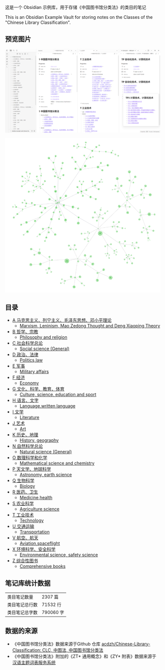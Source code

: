 
这是一个 Obsidian 示例库，用于存储《中国图书馆分类法》的类目的笔记

This is an Obsidian Example Vault for storing notes on the Classes of the "Chinese Library Classification".

## 预览图片

![assets/preview-2025-05-31-p01.png](assets/preview-2025-05-31-p01.png)

![assets/preview-03.png](assets/preview-04.png)

## 目录

- [A 马克思主义、列宁主义、毛泽东思想、邓小平理论](<1 中国图书馆分类法/A 马克思主义、列宁主义、毛泽东思想、邓小平理论.md>)
	- [Marxism, Leninism, Mao Zedong Thought and Deng Xiaoping Theory](<1 中国图书馆分类法/A 马克思主义、列宁主义、毛泽东思想、邓小平理论.md>)
- [B 哲学、宗教](<1 中国图书馆分类法/B 哲学、宗教.md>)
	- [Philosophy and religion](<1 中国图书馆分类法/B 哲学、宗教.md>)
- [C 社会科学总论](<1 中国图书馆分类法/C 社会科学总论.md>)
	- [Social science (General)](<1 中国图书馆分类法/C 社会科学总论.md>)
- [D 政治、法律](<1 中国图书馆分类法/D 政治、法律.md>)
	- [Politics,law](<1 中国图书馆分类法/D 政治、法律.md>)
- [E 军事](<1 中国图书馆分类法/E 军事.md>)
	- [Military affairs](<1 中国图书馆分类法/E 军事.md>)
- [F 经济](<1 中国图书馆分类法/F 经济.md>)
	- [Economy](<1 中国图书馆分类法/F 经济.md>)
- [G 文化、科学、教育、体育](<1 中国图书馆分类法/G 文化、科学、教育、体育.md>)
	- [Culture, science, education and sport](<1 中国图书馆分类法/G 文化、科学、教育、体育.md>)
- [H 语言、文字](<1 中国图书馆分类法/H 语言、文字.md>)
	- [Language,written language](<1 中国图书馆分类法/H 语言、文字.md>)
- [I 文学](<1 中国图书馆分类法/I 文学.md>)
	- [Literature](<1 中国图书馆分类法/I 文学.md>)
- [J 艺术](<1 中国图书馆分类法/J 艺术.md>)
	- [Art](<1 中国图书馆分类法/J 艺术.md>)
- [K 历史、地理](<1 中国图书馆分类法/K 历史、地理.md>)
	- [History, geography](<1 中国图书馆分类法/K 历史、地理.md>)
- [N 自然科学总论](<1 中国图书馆分类法/N 自然科学总论.md>)
	- [Natural science (General)](<1 中国图书馆分类法/N 自然科学总论.md>)
- [O 数理科学和化学](<1 中国图书馆分类法/O 数理科学和化学.md>)
	- [Mathematical science and chemistry](<1 中国图书馆分类法/O 数理科学和化学.md>)
- [P 天文学、地球科学](<1 中国图书馆分类法/P 天文学、地球科学.md>)
	- [Astronomy, earth science](<1 中国图书馆分类法/P 天文学、地球科学.md>)
- [Q 生物科学](<1 中国图书馆分类法/Q 生物科学.md>)
	- [Biology](<1 中国图书馆分类法/Q 生物科学.md>)
- [R 医药、卫生](<1 中国图书馆分类法/R 医药、卫生.md>)
	- [Medicine,health](<1 中国图书馆分类法/R 医药、卫生.md>)
- [S 农业科学](<1 中国图书馆分类法/S 农业科学.md>)
	- [Agriculture science](<1 中国图书馆分类法/S 农业科学.md>)
- [T 工业技术](<1 中国图书馆分类法/T 工业技术.md>)
	- [Technology](<1 中国图书馆分类法/T 工业技术.md>)
- [U 交通运输](<1 中国图书馆分类法/U 交通运输.md>)
	- [Transportation](<1 中国图书馆分类法/U 交通运输.md>)
- [V 航空、航天](<1 中国图书馆分类法/V 航空、航天.md>)
	- [Aviation,spaceflight](<1 中国图书馆分类法/V 航空、航天.md>)
- [X 环境科学、安全科学](<1 中国图书馆分类法/X 环境科学、安全科学.md>)
	- [Environmental science, safety science](<1 中国图书馆分类法/X 环境科学、安全科学.md>)
- [Z 综合性图书](<1 中国图书馆分类法/Z 综合性图书.md>)
	- [Comprehensive books](<1 中国图书馆分类法/Z 综合性图书.md>)

## 笔记库统计数据


|         |          |
| ------- | -------- |
| 类目笔记数量  | 2307 篇   |
| 类目笔记总行数 | 71532 行  |
| 类目笔记总字数 | 790060 字 |

## 数据的来源

- 《中国图书馆分类法》数据来源于Github 仓库 [acdzh/Chinese-Library-Classification: CLC, 中图法, 中国图书馆分类法](https://github.com/acdzh/Chinese-Library-Classification)
- 《中国图书馆分类法》附加的《ZT* 通用概念》和《ZY* 附表》数据来源于 [汉语主题词表服务系统](https://ct.istic.ac.cn/site/organize/index)

